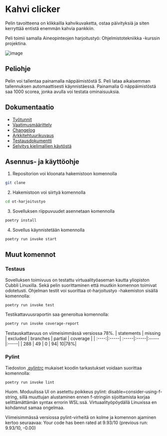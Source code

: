 # Kahvi clicker

Pelin tavoitteena on klikkailla kahvikuvaketta, ostaa päivityksiä ja siten kerryttää entistä enemmän kahvia pankkiin.

Peli toimii samalla Aineopinteojen harjoitustyö: Ohjelmistotekniikka -kurssin projektina. 

![image](https://github.com/hcaatu/ot-harjoitustyo/assets/128474929/950b265f-f275-48db-898c-0c353c229bb8)


## Peliohje
Pelin voi tallentaa painamalla näppäimistöstä S. Peli lataa aikaisemman tallennuksen automaattisesti käynnistäessä. Painamalla G näppäimistöstä saa 1000 scorea, jonka avulla voi testata ominaisuuksia. 

## Dokumentaatio
- [Työtunnit](https://github.com/hcaatu/ot-harjoitustyo/blob/master/dokumentaatio/tyotunnit.md)
- [Vaatimusmäärittely](https://github.com/hcaatu/ot-harjoitustyo/blob/master/dokumentaatio/vaatimusmaarittely.md)
- [Changelog](https://github.com/hcaatu/ot-harjoitustyo/blob/master/dokumentaatio/changelog.md)
- [Arkkitehtuurikuvaus](https://github.com/hcaatu/ot-harjoitustyo/blob/master/dokumentaatio/arkkitehtuuri.md)
- [Testausdokumentti](https://github.com/hcaatu/ot-harjoitustyo/blob/master/dokumentaatio/testausdokumentti.md)
- [Selvitys kielimallien käytöstä](https://github.com/hcaatu/ot-harjoitustyo/blob/master/dokumentaatio/selvitys_kielimallien_kaytosta.md)

## Asennus- ja käyttöohje

1. Repositorion voi kloonata hakemistoon komennolla

```bash
git clone
```

2. Hakemistoon voi siirtyä komennolla
```bash
cd ot-harjoitustyo
```

3. Sovelluksen riippuvuudet asennetaan komennolla

```bash
poetry install
```

4. Sovellus käynnistetään komennolla

```bash
poetry run invoke start
```

## Muut komennot

### Testaus

Sovelluksen toimivuus on testattu virtuaalityöaseman kautta yliopiston Cubbli Linuxilla. Sekä pelin suorittaminen että muutkin komennon toimivat odotetusti.
Ohjelman testit voi suorittaa ot-harjoitustyo -hakemiston sisällä komennolla:

```bash
poetry run invoke test
```

Testikattavuusraportin saa generoitua komennolla:

```bash
poetry run invoke coverage-report
```

Testauskattavuus on viimeisimmässä versiossa 78%.
 | statements | missing  |  excluded | branches | partial | coverage |
| :----:|:-----| :-----|:-----|:-----|:-----|
| 288 | 49    | 0 | 94| 10|78%|

### Pylint

Tiedoston [.pylintrc](./.pylintrc) mukaiset koodin tarkastukset voidaan suorittaa komennolla:

```bash
poetry run invoke lint
```

Huom. Moduulissa UI on asetettu poikkeus pylint: disable=consider-using-f-string, sillä muuttujan alustaminen ennen f-stringiin sijoittamista korjaa selittämättämän syntax errorin WSL:ssä. Virtuaalityöpöydällä Linuxissa en kohdannut samaa ongelmaa.

Viimeisimmässä versiossa pylint-virheitä on kolme ja komennon ajaminen kertoo seuraavaa:
Your code has been rated at 9.93/10 (previous run: 9.93/10, -0.00)
